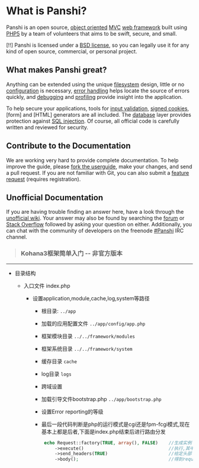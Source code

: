 # What is Panshi?

Panshi is an open source, [object oriented](http://en.wikipedia.org/wiki/Object-oriented_programming) [MVC](http://en.wikipedia.org/wiki/Model–view–controller "Model View Controller") [web framework](http://en.wikipedia.org/wiki/Web_application_framework) built using [PHP5](http://php.net/manual/intro-whatis "PHP Hypertext Preprocessor") by a team of volunteers that aims to be swift, secure, and small.

[!!] Panshi is licensed under a [BSD license](http://Panshiframework.org/license), so you can legally use it for any kind of open source, commercial, or personal project.

## What makes Panshi great?

Anything can be extended using the unique [filesystem](files) design, little or no [configuration](config) is necessary, [error handling](errors) helps locate the source of errors quickly, and [debugging](debugging) and [profiling](profiling) provide insight into the application.

To help secure your applications, tools for [input validation](security/validation), [signed cookies](security/cookies), [form] and [HTML] generators are all included. The [database](security/database) layer provides protection against [SQL injection](http://wikipedia.org/wiki/SQL_injection). Of course, all official code is carefully written and reviewed for security.

## Contribute to the Documentation

We are working very hard to provide complete documentation. To help improve the guide, please [fork the userguide](http://github.com/Panshi/userguide), make your changes, and send a pull request. If you are not familiar with Git, you can also submit a [feature request](http://dev.Panshiframework.org/projects/Panshi3/issues) (requires registration).

## Unofficial Documentation

If you are having trouble finding an answer here, have a look through the [unofficial wiki](http://kerkness.ca/kowiki/doku.php). Your answer may also be found by searching the [forum](http://forum.Panshiframework.org/) or [Stack Overflow](http://stackoverflow.com/questions/tagged/Panshi) followed by asking your question on either.  Additionally, you can chat with the community of developers on the freenode [#Panshi](irc://irc.freenode.net/Panshi) IRC channel.

> ### Kohana3框架简单入门  -- 非官方版本

***

* 目录结构

  - 入口文件  index.php
  
    - 设置application,module,cache,log,system等路径
    
      - 根目录:  `../app`
      - 加载的应用配置文件  `../app/config/app.php`
      - 框架模块目录     `../../framework/modules`
      - 框架系统目录     `../../framework/system`
      - 缓存目录         `cache`
      - log目录          `logs`
      - 跨域设置
      - 加载引导文件bootstrap.php      `../app/bootstrap.php`  
      - 设置Error reporting的等级
      - 最后一段代码判断是php的运行模式是cgi还是fpm-fcgi模式,现在基本上都是后者,下面是index.php结束后进行路由分发
        
        ```php
         echo Request::factory(TRUE, array(), FALSE)    //生成实例
             ->execute()                                //执行,其中进行了分发,调用了controller
             ->send_headers(TRUE)                       //给定头部
             ->body();                                  //得到request的一些参数
        ```
        